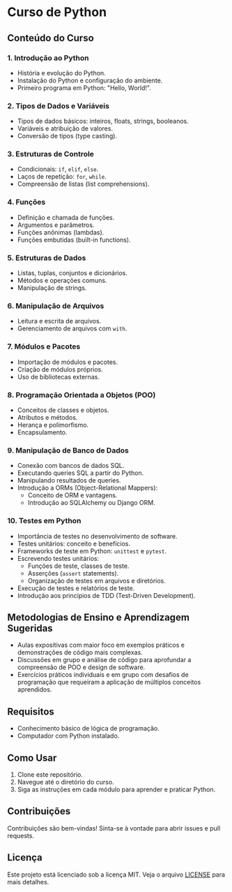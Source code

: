# Curso de Python

## Conteúdo do Curso

### 1. Introdução ao Python
- História e evolução do Python.
- Instalação do Python e configuração do ambiente.
- Primeiro programa em Python: "Hello, World!".

### 2. Tipos de Dados e Variáveis
- Tipos de dados básicos: inteiros, floats, strings, booleanos.
- Variáveis e atribuição de valores.
- Conversão de tipos (type casting).

### 3. Estruturas de Controle
- Condicionais: `if`, `elif`, `else`.
- Laços de repetição: `for`, `while`.
- Compreensão de listas (list comprehensions).

### 4. Funções
- Definição e chamada de funções.
- Argumentos e parâmetros.
- Funções anônimas (lambdas).
- Funções embutidas (built-in functions).

### 5. Estruturas de Dados
- Listas, tuplas, conjuntos e dicionários.
- Métodos e operações comuns.
- Manipulação de strings.

### 6. Manipulação de Arquivos
- Leitura e escrita de arquivos.
- Gerenciamento de arquivos com `with`.

### 7. Módulos e Pacotes
- Importação de módulos e pacotes.
- Criação de módulos próprios.
- Uso de bibliotecas externas.

### 8. Programação Orientada a Objetos (POO)
- Conceitos de classes e objetos.
- Atributos e métodos.
- Herança e polimorfismo.
- Encapsulamento.

### 9. Manipulação de Banco de Dados
- Conexão com bancos de dados SQL.
- Executando queries SQL a partir do Python.
- Manipulando resultados de queries.
- Introdução a ORMs (Object-Relational Mappers):
  - Conceito de ORM e vantagens.
  - Introdução ao SQLAlchemy ou Django ORM.

### 10. Testes em Python
- Importância de testes no desenvolvimento de software.
- Testes unitários: conceito e benefícios.
- Frameworks de teste em Python: `unittest` e `pytest`.
- Escrevendo testes unitários:
  - Funções de teste, classes de teste.
  - Asserções (`assert` statements).
  - Organização de testes em arquivos e diretórios.
- Execução de testes e relatórios de teste.
- Introdução aos princípios de TDD (Test-Driven Development).

## Metodologias de Ensino e Aprendizagem Sugeridas
- Aulas expositivas com maior foco em exemplos práticos e demonstrações de código mais complexas.
- Discussões em grupo e análise de código para aprofundar a compreensão de POO e design de software.
- Exercícios práticos individuais e em grupo com desafios de programação que requeiram a aplicação de múltiplos conceitos aprendidos.

## Requisitos
- Conhecimento básico de lógica de programação.
- Computador com Python instalado.

## Como Usar
1. Clone este repositório.
2. Navegue até o diretório do curso.
3. Siga as instruções em cada módulo para aprender e praticar Python.

## Contribuições
Contribuições são bem-vindas! Sinta-se à vontade para abrir issues e pull requests.

## Licença
Este projeto está licenciado sob a licença MIT. Veja o arquivo [LICENSE](LICENSE) para mais detalhes.
